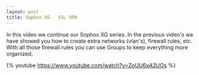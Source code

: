 ```yaml
---
layout: post
title: Sophos XG   SSL VPN
---
```

In this video we continue our Sophos XG series. In the previous video's we have showed you how to create extra networks (vlan's), firewall rules, etc.
With all those firewall rules you can use Groups to keep everything more organized.

{% youtube https://www.youtube.com/watch?v=ZoUU6xA2UOs %}
